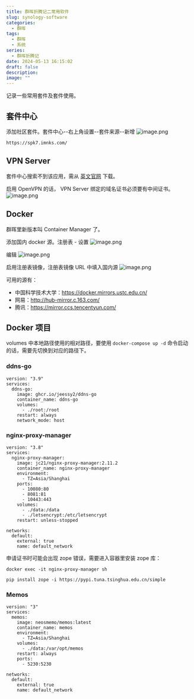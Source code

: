 ```yaml
---
title: 群晖折腾记二常用软件
slug: synology-software
categories:
  - 群晖
tags:
  - 群晖
  - 系统
series:
  - 群晖折腾记
date: 2024-05-13 16:15:02
draft: false
description: 
image: ""
---
```


记录一些常用套件及套件使用。
<!--more-->


## 套件中心
添加社区套件。套件中心--右上角设置--套件来源--新增
![image.png](https://r.xulinfeng.xyz/linden/2024/05/87a0b569a36c5b3e16ee25663289087a.png)

```
https://spk7.imnks.com/
```


## VPN Server
套件中心搜索不到该应用，需从 [英文官网](https://www.synology.com/en-us/support/download) 下载。

启用 OpenVPN 的话， VPN Server 绑定的域名证书必须要有中间证书。
![image.png](https://r.xulinfeng.xyz/linden/2024/05/0f49118074904cbf95f099a21cd3f9df.png)

## Docker
群晖里新版本叫 Container Manager 了。

添加国内 docker 源。注册表 - 设置
![image.png](https://r.xulinfeng.xyz/linden/2024/05/60a0d887ef42baa0fa85ce9c92a71dec.png)

编辑
![image.png](https://r.xulinfeng.xyz/linden/2024/05/d348a665dc8a6bfbd099a3e0c6d387bc.png)

启用注册表镜像，注册表镜像 URL 中填入国内源
![image.png](https://r.xulinfeng.xyz/linden/2024/05/0d72f8ee124395221f085dd7c59da8ab.png)

可用的源有：
- 中国科学技术大学：https://docker.mirrors.ustc.edu.cn/
- 网易：http://hub-mirror.c.163.com/
- 腾讯：https://mirror.ccs.tencentyun.com/


## Docker 项目

volumes 中本地路径使用的相对路径，要使用 `docker-compose up -d` 命令启动的话，需要先切换到对应的路径下。

### ddns-go

```
version: "3.9"
services:
  ddns-go:
    image: ghcr.io/jeessy2/ddns-go
    container_name: ddns-go
    volumes:
      - ./root:/root
    restart: always
    network_mode: host

```


### nginx-proxy-manager

```
version: "3.8"
services:
  nginx-proxy-manager:
    image: jc21/nginx-proxy-manager:2.11.2
    container_name: nginx-proxy-manager
    environment:
      - TZ=Asia/Shanghai
    ports:
      - 10080:80
      - 8081:81
      - 10443:443
    volumes:
      - ./data:/data
      - ./letsencrypt:/etc/letsencrypt
    restart: unless-stopped

networks:
  default:
    external: true
    name: default_network

```

申请证书时可能会出现 zope 错误，需要进入容器里安装 zope 库：
```
docker exec -it nginx-proxy-manager sh

pip install zope -i https://pypi.tuna.tsinghua.edu.cn/simple

```

### Memos
```
version: "3"
services:
  memos:
    image: neosmemo/memos:latest
    container_name: memos
    environment:
      - TZ=Asia/Shanghai
    volumes:
      - ./data:/var/opt/memos
    restart: always
    ports:
      - 5230:5230

networks:
  default:
    external: true
    name: default_network

```

